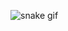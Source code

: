 ![snake gif](https://github.com/YOUR_USERNAME/YOUR_USERNAME/blob/output/github-contribution-grid-snake.gif)

